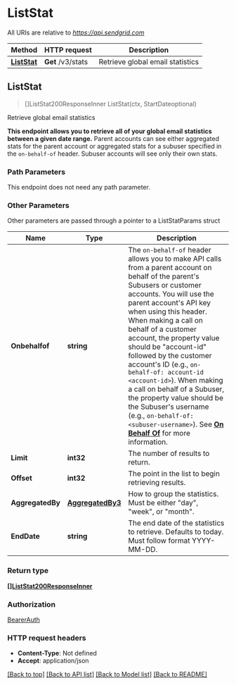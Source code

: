 # ListStat

All URIs are relative to *https://api.sendgrid.com*

Method | HTTP request | Description
------------- | ------------- | -------------
[**ListStat**](ListStat.md#ListStat) | **Get** /v3/stats | Retrieve global email statistics



## ListStat

> []ListStat200ResponseInner ListStat(ctx, StartDateoptional)

Retrieve global email statistics

**This endpoint allows you to retrieve all of your global email statistics between a given date range.**  Parent accounts can see either aggregated stats for the parent account or aggregated stats for a subuser specified in the `on-behalf-of` header. Subuser accounts will see only their own stats.

### Path Parameters

This endpoint does not need any path parameter.

### Other Parameters

Other parameters are passed through a pointer to a ListStatParams struct


Name | Type | Description
------------- | ------------- | -------------
**Onbehalfof** | **string** | The `on-behalf-of` header allows you to make API calls from a parent account on behalf of the parent's Subusers or customer accounts. You will use the parent account's API key when using this header. When making a call on behalf of a customer account, the property value should be \"account-id\" followed by the customer account's ID (e.g., `on-behalf-of: account-id <account-id>`). When making a call on behalf of a Subuser, the property value should be the Subuser's username (e.g., `on-behalf-of: <subuser-username>`). See [**On Behalf Of**](https://docs.sendgrid.com/api-reference/how-to-use-the-sendgrid-v3-api/on-behalf-of) for more information.
**Limit** | **int32** | The number of results to return.
**Offset** | **int32** | The point in the list to begin retrieving results.
**AggregatedBy** | [**AggregatedBy3**](AggregatedBy3AggregatedBy3.md) | How to group the statistics. Must be either \"day\", \"week\", or \"month\".
**EndDate** | **string** | The end date of the statistics to retrieve. Defaults to today. Must follow format YYYY-MM-DD.

### Return type

[**[]ListStat200ResponseInner**](ListStat200ResponseInner.md)

### Authorization

[BearerAuth](../README.md#BearerAuth)

### HTTP request headers

- **Content-Type**: Not defined
- **Accept**: application/json

[[Back to top]](#) [[Back to API list]](../README.md#documentation-for-api-endpoints)
[[Back to Model list]](../README.md#documentation-for-models)
[[Back to README]](../README.md)

